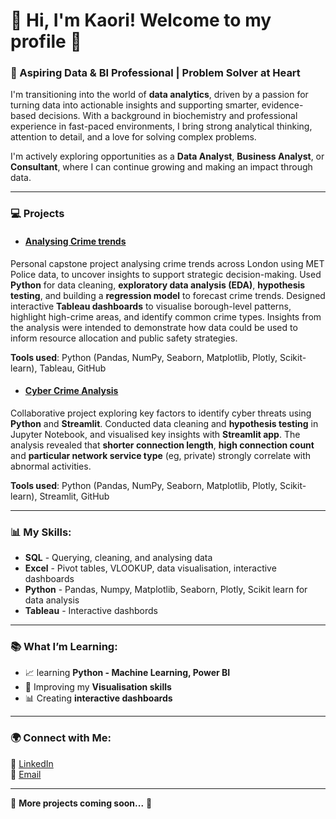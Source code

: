 # 👋 Hi, I'm Kaori! Welcome to my profile 🌻
### 🚀 Aspiring Data & BI Professional | Problem Solver at Heart

I'm transitioning into the world of **data analytics**, driven by a passion for turning data into actionable insights and supporting smarter, evidence-based decisions. With a background in biochemistry and professional experience in fast-paced environments, I bring strong analytical thinking, attention to detail, and a love for solving complex problems.

I'm actively exploring opportunities as a **Data Analyst**, **Business Analyst**, or **Consultant**, where I can continue growing and making an impact through data.

---

### 💻 Projects 
- #### [Analysing Crime trends](https://github.com/Kaori61/crime-data-analysis)
Personal capstone project analysing crime trends across London using MET Police data, to uncover insights to support strategic decision-making.
Used **Python** for data cleaning, **exploratory data analysis (EDA)**, **hypothesis testing**, and building a **regression model** to forecast crime trends. Designed interactive **Tableau dashboards** to visualise borough-level patterns, highlight high-crime areas, and identify common crime types.
Insights from the analysis were intended to demonstrate how data could be used to inform resource allocation and public safety strategies.

**Tools used**: Python (Pandas, NumPy, Seaborn, Matplotlib, Plotly, Scikit-learn), Tableau, GitHub

- #### [Cyber Crime Analysis](https://github.com/Kaori61/unmasking_hidden_cyber_threats_t5)

Collaborative project exploring key factors to identify cyber threats using **Python** and **Streamlit**.
Conducted data cleaning and **hypothesis testing** in Jupyter Notebook, and visualised key insights with **Streamlit app**.
The analysis revealed that **shorter connection length**, **high connection count** and **particular network service type** (eg, private) strongly correlate with abnormal activities.

**Tools used**: Python (Pandas, NumPy, Seaborn, Matplotlib, Plotly, Scikit-learn), Streamlit, GitHub

---

### 📊 My Skills:
- **SQL** - Querying, cleaning, and analysing data
- **Excel** - Pivot tables, VLOOKUP, data visualisation, interactive dashboards
- **Python** - Pandas, Numpy, Matplotlib, Seaborn, Plotly, Scikit learn for data analysis
- **Tableau** - Interactive dashbords

---

### 📚 What I’m Learning:
- 📈 learning **Python - Machine Learning, Power BI**
- 🌱 Improving my **Visualisation skills**
- 📊 Creating **interactive dashboards**
---

### 🌍 Connect with Me:
🔗 [LinkedIn](https://www.linkedin.com/in/kaori-ikarashi/)  
📧 [Email](mailto:kaori.ikarashi07@gmail.com?subject=[GitHub]%inquiry)  

---

👾 **More projects coming soon...** 👾


<!--
**Kaori61/Kaori61** is a ✨ _special_ ✨ repository because its `README.md` (this file) appears on your GitHub profile.

Here are some ideas to get you started:

- 🔭 I’m currently working on ...
- 🌱 I’m currently learning ...
- 👯 I’m looking to collaborate on ...
- 🤔 I’m looking for help with ...
- 💬 Ask me about ...
- 📫 How to reach me: ...
- 😄 Pronouns: ...
- ⚡ Fun fact: ...
-->
